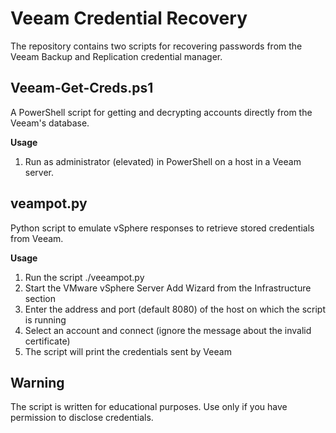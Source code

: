 
# Veeam Credential Recovery

The repository contains two scripts for recovering passwords from the
Veeam Backup and Replication credential manager.

## Veeam-Get-Creds.ps1
A PowerShell script for getting and decrypting accounts directly from the Veeam's database.

**Usage**
1. Run as administrator (elevated) in PowerShell on a host in a Veeam server.

## veampot.py
Python script to emulate vSphere responses to retrieve stored credentials from Veeam.

**Usage**
1. Run the script ./veeampot.py
2. Start the  VMware vSphere Server Add Wizard from the Infrastructure section
3. Enter the address and port (default 8080) of the host on which the script is running
4. Select an account and connect (ignore the message about the invalid certificate)
5. The script will print the credentials sent by Veeam


## Warning
The script is written for educational purposes. Use only if you have permission to disclose credentials.
